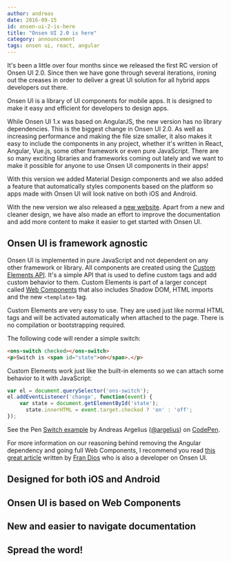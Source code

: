 ```yaml
---
author: andreas
date: 2016-09-15
id: onsen-ui-2-is-here
title: "Onsen UI 2.0 is here"
category: announcement
tags: onsen ui, react, angular
---
```


It's been a little over four months since we released the first RC version of Onsen UI 2.0. Since then we have gone through several iterations, ironing out the creases in order to deliver a great UI solution for all hybrid apps developers out there.

Onsen UI is a library of UI components for mobile apps. It is designed to make it easy and efficient for developers to design apps.

<!-- more -->

While Onsen UI 1.x was based on AngularJS, the new version has no library dependencies. This is the biggest change in Onsen UI 2.0. As well as increasing performance and making the file size smaller, it also makes it easy to include the components in any project, whether it's written in React, Angular, Vue.js, some other framework or even pure JavaScript. There are so many exciting libraries and frameworks coming out lately and we want to make it possible for anyone to use Onsen UI components in their apps!

With this version we added Material Design components and we also added a feature that automatically styles components based on the platform so apps made with Onsen UI will look native on both iOS and Android.

With the new version we also released a [new website](https://onsen.io/). Apart from a new and cleaner design, we have also made an effort to improve the documentation and add more content to make it easier to get started with Onsen UI.

## Onsen UI is framework agnostic

Onsen UI is implemented in pure JavaScript and not dependent on any other framework or library. All components are created using the [Custom Elements API](https://developer.mozilla.org/en-US/docs/Web/Web_Components/Custom_Elements). It's a simple API that is used to define custom tags and add custom behavior to them. Custom Elements is part of a larger concept called [Web Components](http://webcomponents.org/) that also includes Shadow DOM, HTML imports and the new `<template>` tag.

Custom Elements are very easy to use. They are used just like normal HTML tags and will be activated automatically when attached to the page. There is no compilation or bootstrapping required.

The following code will render a simple switch:

```html
<ons-switch checked></ons-switch>
<p>Switch is <span id="state">on</span>.</p>
```

Custom Elements work just like the built-in elements so we can attach some behavior to it with JavaScript:

```javascript
var el = document.querySelector('ons-switch');
el.addEventListener('change', function(event) {
    var state = document.getElementById('state');
      state.innerHTML = event.target.checked ? 'on' : 'off';
});
```

<p data-height="300" data-theme-id="13819" data-slug-hash="bwEPVA" data-default-tab="js,result" data-user="argelius" data-embed-version="2" class="codepen">See the Pen <a href="http://codepen.io/argelius/pen/bwEPVA/">Switch example</a> by Andreas Argelius (<a href="http://codepen.io/argelius">@argelius</a>) on <a href="http://codepen.io">CodePen</a>.</p>
<script async src="//assets.codepen.io/assets/embed/ei.js"></script>

For more information on our reasoning behind removing the Angular dependency and going full Web Components, I recommend you read [this great article](/blog/onsen-ui-web-components/) written by [Fran Dios](https://twitter.com/frandiox) who is also a developer on Onsen UI.

## Designed for both iOS and Android

## Onsen UI is based on Web Components

## New and easier to navigate documentation



## Spread the word!
